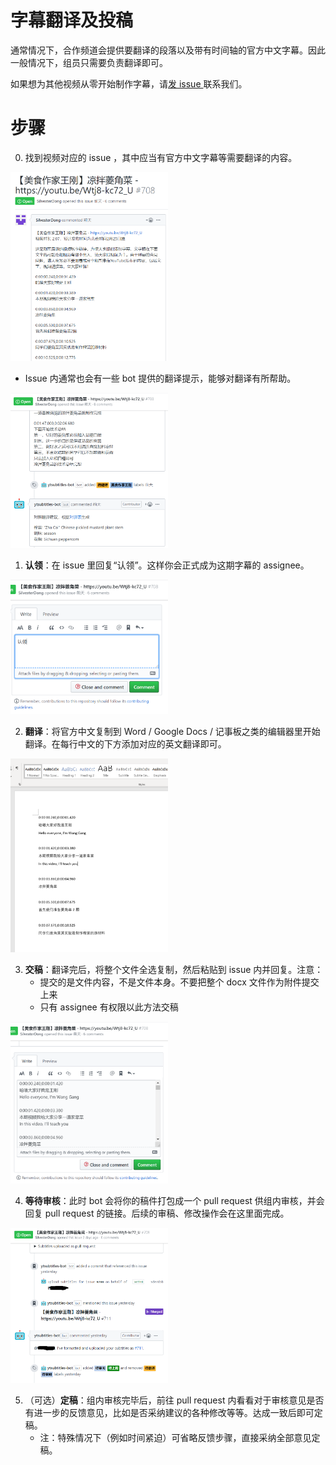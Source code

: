# 字幕翻译及投稿

通常情况下，合作频道会提供要翻译的段落以及带有时间轴的官方中文字幕。因此一般情况下，组员只需要负责翻译即可。

如果想为其他视频从零开始制作字幕，请[发 issue ](https://github.com/immoonancient/YTSubtitles/issues/new)联系我们。

# 步骤

0. 找到视频对应的 issue ，其中应当有官方中文字幕等需要翻译的内容。

<img src="resources/subtitle-issue.png" width="50%" height="50%">

- Issue 内通常也会有一些 bot 提供的翻译提示，能够对翻译有所帮助。

<img src="resources/subtitle-hints.png" width="50%" height="50%">

1. **认领**：在 issue 里回复“认领”。这样你会正式成为这期字幕的 assignee。

<img src="resources/take-assign.png" width="50%" height="50%">

2. **翻译**：将官方中文复制到 Word / Google Docs / 记事板之类的编辑器里开始翻译。在每行中文的下方添加对应的英文翻译即可。

<img src="resources/translating.png" width="50%" height="50%">

3. **交稿**：翻译完后，将整个文件全选复制，然后粘贴到 issue 内并回复。注意：
   - 提交的是文件内容，不是文件本身。不要把整个 docx 文件作为附件提交上来
   - 只有 assignee 有权限以此方法交稿

<img src="resources/upload-with-bot.png" width="50%" height="50%">
   
4. **等待审核**：此时 bot 会将你的稿件打包成一个 pull request 供组内审核，并会回复 pull request 的链接。后续的审稿、修改操作会在这里面完成。

<img src="resources/bot-uploaded.png" width="50%" height="50%">

5. （可选）**定稿**：组内审核完毕后，前往 pull request 内看看对于审核意见是否有进一步的反馈意见，比如是否采纳建议的各种修改等等。达成一致后即可定稿。
   - 注：特殊情况下（例如时间紧迫）可省略反馈步骤，直接采纳全部意见定稿。
